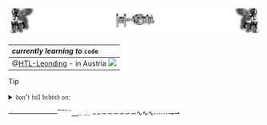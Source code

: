 <!-- https://github.com/IxI-Enki/IxI-Enki/README.md    ==    Profile Page                  -->
![Lamassu_(x2)](https://github.com/IxI-Enki/IxI-Enki/blob/main/.dev/visual/Lamassu_IxI-Enki%20%5B(Fusszeile)(tiny)%5D.png?raw=true)
---
   | *currently* ***learning*** *to* `code`                                                        | 
   | :-------------------------------------------------------------------------------------- |   
   | @[HTL-Leonding](www.htl-leonding.at) - in Austria ![](https://flagcdn.com/16x12/at.png) | 
 
> [!TIP]
> <details>  
>   <summary>𝔡𝔬𝔫'𝔱 𝔣𝔞𝔩𝔩 𝔟𝔢𝔥𝔦𝔫𝔡 𝔬𝔫:</summary>  
>   —————————————————  
>   <!--  Links to the different coding language's and plattforms - shortcuts.  -->  
>   
> ⚙ Shell (zsh/bash)  [ᴇᴍᴘᴛʏLɪɴᴋ]()  
> ⚙ Batchfiles   [ᴇᴍᴘᴛʏLɪɴᴋ]()  
>   ‥‥‥‥‥‥‥‥‥‥‥‥‥‥‥‥‥‥‥‥  
> ⚙ C      → [ᵇᵒᵒᵏᵐᵃʳᵏˢ](https://github.com/IxI-Enki/IxI-Enki/blob/main/C-library.md)  
> ⚙ C++    → [ᴇᴍᴘᴛʏLɪɴᴋ]()  
> ⚙ C#     → [ᵇᵒᵒᵏᵐᵃʳᵏˢ](https://github.com/IxI-Enki/IxI-Enki/blob/main/C%23-library.md)  
>   ‥‥‥‥‥‥‥‥‥‥‥‥‥‥‥‥‥‥‥‥  
> ⚙ html   → [ᴇᴍᴘᴛʏLɪɴᴋ]()  
>   <!--📄 Markup  [ᴇᴍᴘᴛʏLɪɴᴋ]() -->  
> ⚙ CSS    → [ᴇᴍᴘᴛʏLɪɴᴋ]()  
>   ‥‥‥‥‥‥‥‥‥‥‥‥‥‥‥‥‥‥‥‥  
> ⚙ SQL    → [ᴇᴍᴘᴛʏLɪɴᴋ]()      
>   −−−−−−−−−−−−−−−−−−−−  
> 📡 GitHub         → [ᵇᵒᵒᵏᵐᵃʳᵏˢ](https://github.com/IxI-Enki/IxI-Enki/blob/main/GitHub-library.md)  
> 🖥 Visual Studio   → [ᵇᵒᵒᵏᵐᵃʳᵏˢ](https://github.com/IxI-Enki/IxI-Enki/blob/main/VisualStudio-library.md)  
>   —————————————————  
>   <!--  add further new expiriences here  -->   
> </details>  


———————‾‾¯¯__‥ … −−∼∼∼∽∽∽∿∿∿⋯⋯⇁⇀
